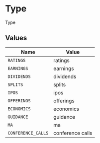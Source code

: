 # Type

Type


## Values

| Name               | Value              |
| ------------------ | ------------------ |
| `RATINGS`          | ratings            |
| `EARNINGS`         | earnings           |
| `DIVIDENDS`        | dividends          |
| `SPLITS`           | splits             |
| `IPOS`             | ipos               |
| `OFFERINGS`        | offerings          |
| `ECONOMICS`        | economics          |
| `GUIDANCE`         | guidance           |
| `MA`               | ma                 |
| `CONFERENCE_CALLS` | conference calls   |